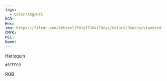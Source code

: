 ```yaml
---
tags:
  - Color/Tag/NTC
RGB:
Hex:
img: https://filedn.com/l0hpzxl1f01yT7GHxtF8cyk/Color%20Snake/standard_csv_to_svg//3FFF00.svg
CMYK:
HSL:
Name:
---
```

Harlequin
```palette
#3FFF00
```
RGB
